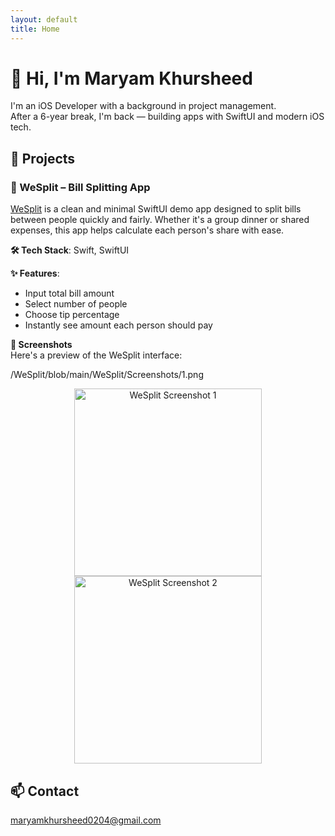 ```yaml
---
layout: default
title: Home
---
```


# 👋 Hi, I'm Maryam Khursheed

I'm an iOS Developer with a background in project management.  
After a 6-year break, I'm back — building apps with SwiftUI and modern iOS tech.

## 🔧 Projects


### 💸 WeSplit – Bill Splitting App

[WeSplit](https://github.com/dev-maryamkhursheed/WeSplit) is a clean and minimal SwiftUI demo app designed to split bills between people quickly and fairly. Whether it's a group dinner or shared expenses, this app helps calculate each person's share with ease.

**🛠 Tech Stack**: Swift, SwiftUI

**✨ Features**:
- Input total bill amount
- Select number of people
- Choose tip percentage
- Instantly see amount each person should pay

**📸 Screenshots**  
Here's a preview of the WeSplit interface:

/WeSplit/blob/main/WeSplit/Screenshots/1.png

<p align="center">
  <img src="Screenshots/1.png" width="300" alt="WeSplit Screenshot 1">
  <img src="Screenshots/2.png" width="300" alt="WeSplit Screenshot 2">
</p>



## 📫 Contact
maryamkhursheed0204@gmail.com

